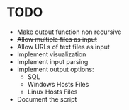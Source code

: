 # TODO

 - Make output function non recursive
 - ~~Allow multiple files as input~~
 - Allow URLs of text files as input
 - Implement visualization
 - Implement input parsing
 - Implement output options:
   - SQL
   - Windows Hosts Files
   - Linux Hosts Files
 - Document the script

 


